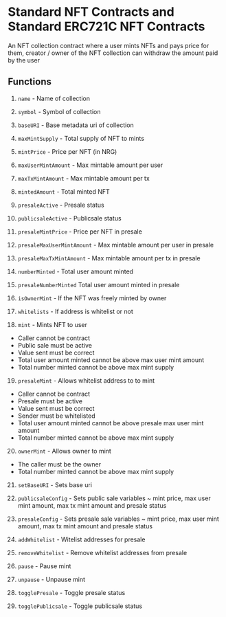 # Standard NFT Contracts and Standard ERC721C NFT Contracts

An NFT collection contract where a user mints NFTs and pays price for them, creator / owner of the NFT collection can withdraw the amount paid by the user

## Functions

1. `name` - Name of collection

2. `symbol` - Symbol of collection

3. `baseURI` - Base metadata uri of collection

4. `maxMintSupply` - Total supply of NFT to mints

5. `mintPrice` - Price per NFT (in NRG)

6. `maxUserMintAmount` - Max mintable amount per user

7. `maxTxMintAmount` -  Max mintable amount per tx

8. `mintedAmount` - Total minted NFT

9. `presaleActive` - Presale status

10. `publicsaleActive` - Publicsale status

11. `presaleMintPrice` - Price per NFT in presale

12. `presaleMaxUserMintAmount` - Max mintable amount per user in presale

13. `presaleMaxTxMintAmount` - Max mintable amount per tx in presale

14. `numberMinted` - Total user amount minted

15. `presaleNumberMinted` Total user amount minted in presale

16. `isOwnerMint` - If the NFT was freely minted by owner

17. `whitelists` - If address is whitelist or not

18. `mint` - Mints NFT to user 
- Caller cannot be contract
- Public sale must be active
- Value sent must be correct
- Total user amount minted cannot be above max user mint amount
- Total number minted cannot be above max mint supply

19. `presaleMint` - Allows whitelist address to  to mint
- Caller cannot be contract
- Presale must be active
- Value sent must be correct
- Sender must be whitelisted
- Total user amount minted cannot be above presale max user mint amount
- Total number minted cannot be above max mint supply

20. `ownerMint` - Allows owner to mint
- The caller must be the owner
- Total number minted cannot be above max mint supply

21. `setBaseURI` - Sets base uri

22. `publicsaleConfig` -  Sets public sale variables ~ mint price, max user mint amount, max tx mint amount and presale status

23. `presaleConfig` - Sets presale sale variables ~ mint price, max user mint amount, max tx mint amount and presale status

24. `addWhitelist` -  Witelist addresses for presale

25. `removeWhitelist` - Remove whitelist addresses from presale

26. `pause` - Pause mint

27. `unpause` - Unpause mint

28. `togglePresale` - Toggle presale status

29. `togglePublicsale` - Toggle publicsale status


